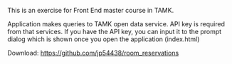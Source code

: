 This is an exercise for Front End master course in TAMK. 

Application makes queries to TAMK open data service. API key is required from that services. If you have the API key, you can input it to the prompt dialog which is shown once you open the application (index.html)    

Download: https://github.com/jp54438/room_reservations
